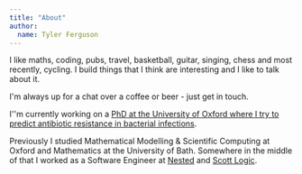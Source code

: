 ```yaml
---
title: "About"
author:
  name: Tyler Ferguson
---
```


I like maths, coding, pubs, travel, basketball, guitar, singing, chess and most recently, cycling. I build things that I think are interesting and I like to talk about it. 

I'm always up for a chat over a coffee or beer - just get in touch.

I''m currently working on a [PhD at the University of Oxford where I try to predict antibiotic resistance in bacterial infections](https://amrtraining.ac.uk/about/second-cohort/). 

Previously I studied Mathematical Modelling & Scientific Computing at Oxford and Mathematics at the University of Bath. Somewhere in the middle of that I worked as a Software Engineer at [Nested](https://nested.com/) and [Scott Logic](https://www.scottlogic.com/).
